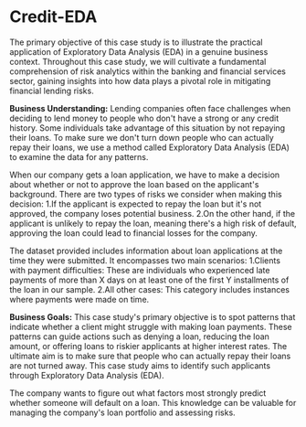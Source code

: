 # Credit-EDA
The primary objective of this case study is to illustrate the practical application of Exploratory Data Analysis (EDA) in a genuine business context. Throughout this case study, we will cultivate a fundamental comprehension of risk analytics within the banking and financial services sector, gaining insights into how data plays a pivotal role in mitigating financial lending risks.

**Business Understanding:**
Lending companies often face challenges when deciding to lend money to people who don't have a strong or any credit history. Some individuals take advantage of this situation by not repaying their loans. To make sure we don't turn down people who can actually repay their loans, we use a method called Exploratory Data Analysis (EDA) to examine the data for any patterns.

When our company gets a loan application, we have to make a decision about whether or not to approve the loan based on the applicant's background. There are two types of risks we consider when making this decision: 
1.If the applicant is expected to repay the loan but it's not approved, the company loses potential business.
2.On the other hand, if the applicant is unlikely to repay the loan, meaning there's a high risk of default, approving the loan could lead to financial losses for the company.

The dataset provided includes information about loan applications at the time they were submitted. It encompasses two main scenarios:
1.Clients with payment difficulties: These are individuals who experienced late payments of more than X days on at least one of the first Y installments of the loan in our sample.
2.All other cases: This category includes instances where payments were made on time.

**Business Goals:**
This case study's primary objective is to spot patterns that indicate whether a client might struggle with making loan payments. These patterns can guide actions such as denying a loan, reducing the loan amount, or offering loans to riskier applicants at higher interest rates. The ultimate aim is to make sure that people who can actually repay their loans are not turned away. This case study aims to identify such applicants through Exploratory Data Analysis (EDA).

The company wants to figure out what factors most strongly predict whether someone will default on a loan. This knowledge can be valuable for managing the company's loan portfolio and assessing risks.

